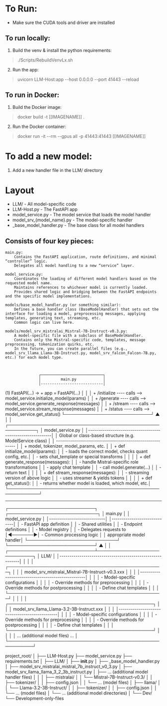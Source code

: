 # To Run: 
* Make sure the CUDA tools and driver are installed 

## To run locally:
1. Build the venv & install the python requirements:
> ./Scripts/RebuildVenvLx.sh
2. Run the app:
> uvicorn LLM-Host:app --host 0.0.0.0 --port 41443 --reload

## To run in Docker:
1. Build the Docker image:
> docker build -t [[IMAGENAME]] .
2. Run the Docker container:
> docker run -it --rm --gpus all -p 41443:41443 [[IMAGENAME]]

# To add a new model:
1. Add a new handler file in the LLM/ directory

# Layout
* LLM/ - All model-specific code
* LLM-Host.py - The FastAPI app
* model_service.py - The model service that loads the model handler
* model_srv_{model_name}.py - The model-specific handler
* _base_model_handler.py - The base class for all model handlers

## Consists of four key pieces:

    main.py:
        Contains the FastAPI application, route definitions, and minimal “controller” logic.
        Delegates all model handling to a new “service” layer.

    model_service.py:
        Coordinates the loading of different model handlers based on the requested model name.
        Maintains references to whichever model is currently loaded.
        Provides shared logic and bridging between the FastAPI endpoints and the specific model implementations.

    models/base_model_handler.py (or something similar):
        Defines a base handler class (BaseModelHandler) that sets out the interface for loading a model, preprocessing messages, applying templates, generating text, streaming, etc.
        Common logic can live here.

    models/model_srv_mistralai_Mistral-7B-Instruct-v0.3.py:
        A model-specific file with a subclass of BaseModelHandler.
        Contains only the Mistral-specific code, templates, message preprocessing, tokenization quirks, etc.
        In the future, you can create parallel files (e.g., model_srv_llama_Llama-3B-Instruct.py, model_srv_falcon_Falcon-7B.py, etc.) for each model type.



                   ┌────────────────────────────┐
                   │         main.py            │
                   │----------------------------│
(1)  FastAPI(...) -> + app = FastAPI(...)       │
                   │                            │
     + /initialize ---- calls --> model_service.initialize_model(params)
                   │                            │
     + /generate   ---- calls --> model_service.generate_response(messages)
                   │                            │
     + /stream     ---- calls --> model_service.stream_response(messages)
                   │                            │
     + /status     ---- calls --> model_service.get_status()
                   └────────────────────────────┘
                              ▲
                              │
                              │
             ┌───────────────────────────────────────────────────────────┐
             │                   model_service.py                        │
             │-----------------------------------------------------------│
             │ Global or class-based structure (e.g. ModelService class) │
             │ --------------------------------------------------------- │
             │   + model, tokenizer, model_params, etc.                  │
             │   + def initialize_model(params):                          │
             │       - loads the correct model, checks quant config, etc.│
             │       - sets chat_template or special transforms          │
             │                                                           │
             │   + def generate_response(messages):                       │
             │       - handle Mistral-specific role transformations      │
             │       - apply chat template                               │
             │       - call model.generate(...)                          │
             │       - return text                                       │
             │                                                           │
             │   + def stream_response(messages):                         │
             │       - streaming version of above logic                  │
             │       - uses streamer & yields tokens                     │
             │                                                           │
             │   + def get_status():                                     │
             │       - returns whether model is loaded, which model, etc.│
             └────────────────────────────────────────────────────────────┘

------------------------------------------------------------------

┌────────────────────────────┐         ┌─────────────────────────────┐
│         main.py            │         │        model_service.py     │
│----------------------------│         │-----------------------------│
│ - FastAPI app definition   │         │ - Shared utilities          │
│ - Endpoint definitions     │         │ - Model registry            │
│ - Delegates requests to    │◄───────►│ - Common processing logic   │
│   appropriate model handler│         └─────────────────────────────┘
└────────────────────────────┘                      ▲
                                                    │
                                                    │
                       ┌────────────────────────────┴─────────────────────────────┐
                       │                         LLM/                             │
                       │----------------------------------------------------------│
                       │                                                          │
                       │   ┌──────────────────────────────────────────────────┐   │
                       │   │ model_srv_mistralai_Mistral-7B-Instruct-v0.3.xxx │   │ 
					   │   │--------------------------------------------------│   │
                       │   │ - Model-specific configurations                  │   │
                       │   │ - Override methods for preprocessing             │   │
                       │   │ - Override methods for postprocessing            │   │
                       │   │ - Define chat templates                          │   │
                       │   └──────────────────────────────────────────────────┘   │
                       │                                                          │
                       │   ┌───────────────────────────────────────────────┐      │
                       │   │ model_srv_llama_Llama-3.2-3B-Instruct.xxx     │      │
                       │   │-----------------------------------------------│      │
                       │   │ - Model-specific configurations               │      │
                       │   │ - Override methods for preprocessing          │      │
                       │   │ - Override methods for postprocessing         │      │
                       │   │ - Define chat templates                       │      │
                       │   └───────────────────────────────────────────────┘      │
                       │                                                          │
                       │   ... (additional model files) ...                       │
                       └──────────────────────────────────────────────────────────┘


project_root/
│
├── LLM-Host.py
├── model_service.py
├── requirements.txt
│
├── LLM/
│   ├── __init__.py
│   ├── _base_model_handler.py
│   ├── model_srv_mistralai_mistral_7b_instruct_v0_3.py
│   ├── model_srv_llama_llama_3_2_3b_instruct.py
│   ├── ... (additional model handler files)
│   │
│   ├── mistralai/
│   │   └── Mistral-7B-Instruct-v0.3/
│   │       ├── tokenizer/
│   │       ├── config.json
│   │       └── ... (model files)
│   ├── llama/
│   │   └── Llama-3.2-3B-Instruct/
│   │       ├── tokenizer/
│   │       ├── config.json
│   │       └── ... (model files)
│   └── ... (additional model directories)
│
└── Dev/
    └── Development-only-files
